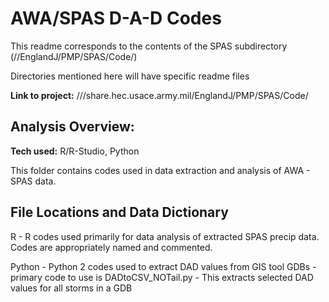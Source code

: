# AWA/SPAS D-A-D Codes
This readme corresponds to the contents of the SPAS subdirectory (//EnglandJ/PMP/SPAS/Code/)

Directories mentioned here will have specific readme files

**Link to project:** ///share.hec.usace.army.mil/EnglandJ/PMP/SPAS/Code/

## Analysis Overview:

**Tech used:** R/R-Studio, Python

This folder contains codes used in data extraction and analysis of AWA - SPAS data. 

## File Locations and Data Dictionary

R - R codes used primarily for data analysis of extracted SPAS precip data. Codes are appropriately named and commented. 

Python - Python 2 codes used to extract DAD values from GIS tool GDBs - primary code to use is DADtoCSV_NOTail.py - This extracts selected DAD values for all storms in a GDB
